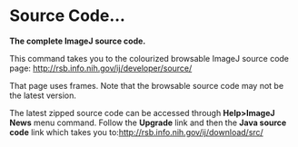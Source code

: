# Source Code\...

**The complete ImageJ source code.**

This command takes you to the colourized browsable ImageJ source code
page: <http://rsb.info.nih.gov/ij/developer/source/>

That page uses frames. Note that the browsable source code may not be
the latest version.

The latest zipped source code can be accessed through **Help\>ImageJ
News** menu command. Follow the **Upgrade** link and then the **Java
source code** link which takes you
to:<http://rsb.info.nih.gov/ij/download/src/>

